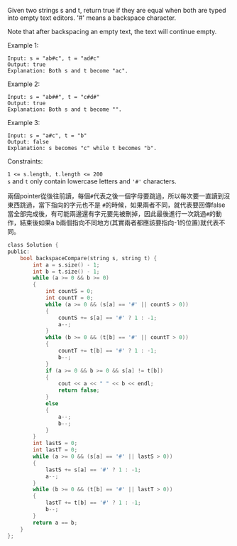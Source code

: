 Given two strings s and t, return true if they are equal when both are typed into empty text editors. '#' means a backspace character.

Note that after backspacing an empty text, the text will continue empty.

 

Example 1:
```
Input: s = "ab#c", t = "ad#c"
Output: true
Explanation: Both s and t become "ac".
```
Example 2:
```
Input: s = "ab##", t = "c#d#"
Output: true
Explanation: Both s and t become "".
```
Example 3:
```
Input: s = "a#c", t = "b"
Output: false
Explanation: s becomes "c" while t becomes "b".
 ```

Constraints:

``1 <= s.length, t.length <= 200``  
``s`` and ``t`` only contain lowercase letters and ``'#'`` characters.  
  
兩個pointer從後往前讀，每個``#``代表之後一個字母要跳過，所以每次要一直讀到沒東西跳過，當下指向的字元也不是 ``#``的時候，如果兩者不同，就代表要回傳false  
當全部完成後，有可能兩邊還有字元要先被刪掉，因此最後進行一次跳過``#``的動作，結束後如果a b兩個指向不同地方(其實兩者都應該要指向-1的位置)就代表不同。  
```c
class Solution {
public:
    bool backspaceCompare(string s, string t) {
        int a = s.size() - 1;
        int b = t.size() - 1;
        while (a >= 0 && b >= 0)
        {
            int countS = 0;
            int countT = 0;
            while (a >= 0 && (s[a] == '#' || countS > 0))
            {
                countS += s[a] == '#' ? 1 : -1;
                a--;
            }
            while (b >= 0 && (t[b] == '#' || countT > 0))
            {
                countT += t[b] == '#' ? 1 : -1;
                b--;
            }
            if (a >= 0 && b >= 0 && s[a] != t[b])
            {
                cout << a << " " << b << endl;
                return false;
            }
            else
            {
                a--;
                b--;
            }
        }
        int lastS = 0;
        int lastT = 0;
        while (a >= 0 && (s[a] == '#' || lastS > 0))
        {
            lastS += s[a] == '#' ? 1 : -1;
            a--;
        }
        while (b >= 0 && (t[b] == '#' || lastT > 0))
        {
            lastT += t[b] == '#' ? 1 : -1;
            b--;
        }
        return a == b;
    }
};
```
